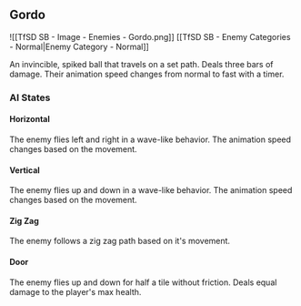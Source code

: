 ## Gordo
![[TfSD SB - Image - Enemies - Gordo.png]]
[[TfSD SB - Enemy Categories - Normal|Enemy Category - Normal]]

An invincible, spiked ball that travels on a set path. Deals three bars of damage. Their animation speed changes from normal to fast with a timer.
### AI States
#### Horizontal
The enemy flies left and right in a wave-like behavior. The animation speed changes based on the movement.
#### Vertical
The enemy flies up and down in a wave-like behavior. The animation speed changes based on the movement.
#### Zig Zag
The enemy follows a zig zag path based on it's movement.
#### Door
The enemy flies up and down for half a tile without friction. Deals equal damage to the player's max health.